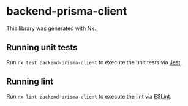 # backend-prisma-client

This library was generated with [Nx](https://nx.dev).

## Running unit tests

Run `nx test backend-prisma-client` to execute the unit tests via [Jest](https://jestjs.io).

## Running lint

Run `nx lint backend-prisma-client` to execute the lint via [ESLint](https://eslint.org/).
